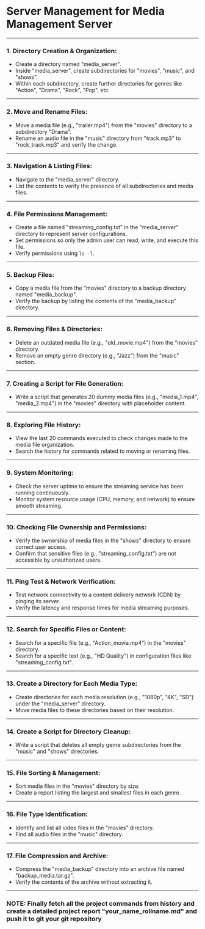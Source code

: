 # Server Management for Media Management Server

---

### **1. Directory Creation & Organization:**
   - Create a directory named "media_server".
   - Inside "media_server", create subdirectories for "movies", "music", and "shows".
   - Within each subdirectory, create further directories for genres like "Action", "Drama", "Rock", "Pop", etc.

---

### **2. Move and Rename Files:**
   - Move a media file (e.g., "trailer.mp4") from the "movies" directory to a subdirectory "Drama".
   - Rename an audio file in the "music" directory from "track.mp3" to "rock_track.mp3" and verify the change.

---

### **3. Navigation & Listing Files:**
   - Navigate to the "media_server" directory.
   - List the contents to verify the presence of all subdirectories and media files.

---

### **4. File Permissions Management:**
   - Create a file named "streaming_config.txt" in the "media_server" directory to represent server configurations.
   - Set permissions so only the admin user can read, write, and execute this file.
   - Verify permissions using `ls -l`.

---

### **5. Backup Files:**
   - Copy a media file from the "movies" directory to a backup directory named "media_backup".
   - Verify the backup by listing the contents of the "media_backup" directory.

---

### **6. Removing Files & Directories:**
   - Delete an outdated media file (e.g., "old_movie.mp4") from the "movies" directory.
   - Remove an empty genre directory (e.g., "Jazz") from the "music" section.

---

### **7. Creating a Script for File Generation:**
   - Write a script that generates 20 dummy media files (e.g., "media_1.mp4", "media_2.mp4") in the "movies" directory with placeholder content.

---

### **8. Exploring File History:**
   - View the last 20 commands executed to check changes made to the media file organization.
   - Search the history for commands related to moving or renaming files.

---

### **9. System Monitoring:**
   - Check the server uptime to ensure the streaming service has been running continuously.
   - Monitor system resource usage (CPU, memory, and network) to ensure smooth streaming.

---

### **10. Checking File Ownership and Permissions:**
   - Verify the ownership of media files in the "shows" directory to ensure correct user access.
   - Confirm that sensitive files (e.g., "streaming_config.txt") are not accessible by unauthorized users.

---

### **11. Ping Test & Network Verification:**
   - Test network connectivity to a content delivery network (CDN) by pinging its server.
   - Verify the latency and response times for media streaming purposes.

---

### **12. Search for Specific Files or Content:**
   - Search for a specific file (e.g., "Action_movie.mp4") in the "movies" directory.
   - Search for a specific text (e.g., "HD Quality") in configuration files like "streaming_config.txt".

---

### **13. Create a Directory for Each Media Type:**
   - Create directories for each media resolution (e.g., "1080p", "4K", "SD") under the "media_server" directory.
   - Move media files to these directories based on their resolution.

---

### **14. Create a Script for Directory Cleanup:**
   - Write a script that deletes all empty genre subdirectories from the "music" and "shows" directories.

---

### **15. File Sorting & Management:**
   - Sort media files in the "movies" directory by size.
   - Create a report listing the largest and smallest files in each genre.

---

### **16. File Type Identification:**
   - Identify and list all video files in the "movies" directory.
   - Find all audio files in the "music" directory.

---

### **17. File Compression and Archive:**
   - Compress the "media_backup" directory into an archive file named "backup_media.tar.gz".
   - Verify the contents of the archive without extracting it.

---

### NOTE: Finally fetch all the project commands from history and create a detailed project report "your_name_rollname.md" and push it to git your git repository